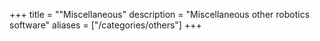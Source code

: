+++
title = ""Miscellaneous"
description = "Miscellaneous other robotics software"
aliases = ["/categories/others"]
+++
